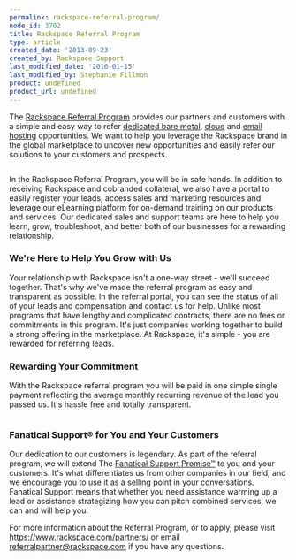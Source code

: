 ```yaml
---
permalink: rackspace-referral-program/
node_id: 3702
title: Rackspace Referral Program
type: article
created_date: '2013-09-23'
created_by: Rackspace Support
last_modified_date: '2016-01-15'
last_modified_by: Stephanie Fillmon
product: undefined
product_url: undefined
---
```


The [Rackspace Referral Program](https://www.rackspace.com/partners/)
provides our partners and customers with a simple and easy way to refer
[dedicated bare metal](http://www.rackspace.com/managed_hosting/dedicated_servers/),
[cloud](http://www.rackspace.com/cloud/hybrid/) and [email hosting](http://www.rackspace.com/email-hosting/) opportunities. We want
to help you leverage the Rackspace brand in the global marketplace to
uncover new opportunities and easily refer our solutions to your
customers and prospects.

<img src="https://8026b2e3760e2433679c-fffceaebb8c6ee053c935e8915a3fbe7.ssl.cf2.rackcdn.com/field/image/Referral_Prog_Collateral_Update-1a.png" alt="" />

In the Rackspace Referral Program, you will be in safe hands. In
addition to receiving Rackspace and cobranded collateral, we also have a
portal to easily register your leads, access sales and marketing
resources and leverage our eLearning platform for on-demand training on
our products and services. Our dedicated sales and support teams are
here to help you learn, grow, troubleshoot, and better both of our
businesses for a rewarding relationship.

### We're Here to Help You Grow with Us

Your relationship with Rackspace isn't a one-way street - we'll succeed
together. That's why we've made the referral program as easy and
transparent as possible. In the referral portal, you can see the status
of all of your leads and compensation and contact us for help. Unlike
most programs that have lengthy and complicated contracts, there are no
fees or commitments in this program. It's just companies working
together to build a strong offering in the marketplace. At Rackspace,
it's simple - you are rewarded for referring leads.

### Rewarding Your Commitment

With the Rackspace referral program you will be paid in one simple
single payment reflecting the average monthly recurring revenue of the
lead you passed us. It's hassle free and totally transparent.

<img src="https://8026b2e3760e2433679c-fffceaebb8c6ee053c935e8915a3fbe7.ssl.cf2.rackcdn.com/field/image/Referral_Prog_Collateral_Update-2.png" alt="" />

### Fanatical Support&reg; for You and Your Customers

Our dedication to our customers is legendary. As part of the referral
program, we will extend The [Fanatical Support Promise&trade;](http://www.rackspace.com/whyrackspace/support/) to you and
your customers. It's what differentiates us from other companies in our
field, and we encourage you to use it as a selling point in your
conversations. Fanatical Support means that whether you need assistance
warming up a lead or assistance strategizing how you can pitch combined
services, we can and will help you.

For more information about the Referral Program, or to apply, please
visit <https://www.rackspace.com/partners/> or email <referralpartner@rackspace.com> if you have any questions.
